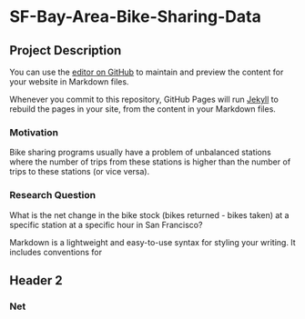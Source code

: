 # SF-Bay-Area-Bike-Sharing-Data
## Project Description

You can use the [editor on GitHub](https://github.com/JieqiongorJoana/SF-Bay-Area-Bike-Sharing-Data/edit/gh-pages/index.md) to maintain and preview the content for your website in Markdown files.

Whenever you commit to this repository, GitHub Pages will run [Jekyll](https://jekyllrb.com/) to rebuild the pages in your site, from the content in your Markdown files.

### Motivation
Bike sharing programs usually have a problem of unbalanced stations where the number of trips from these stations is higher than the number of trips to these stations (or vice versa). 

### Research Question
What is the net change in the bike stock (bikes returned - bikes taken) at a specific station at a specific hour in San Francisco?

Markdown is a lightweight and easy-to-use syntax for styling your writing. It includes conventions for


## Header 2
### Net
